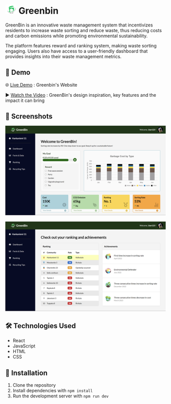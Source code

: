 # <img src="./src/images/greenbin/GreenBin.ico" alt="GreenBin Logo" width="35">  Greenbin 

GreenBin is an innovative waste management system that incentivizes residents to increase waste sorting and reduce waste, thus reducing costs and carbon emissions while promoting environmental sustainability.

The platform features reward and ranking system, making waste sorting engaging. Users also have access to a user-friendly dashboard that provides insights into their waste management metrics.



## 🎥 Demo

🌐 [Live Demo](https://wengcychan.github.io/greenbin/) : Greenbin's Website

▶️ [Watch the Video](http://www.youtube.com/watch?v=qWXeDGx8Tdo) : GreenBin's design inspiration, key features and the impact it can bring

## 📸 Screenshots

![Screenshot Dashboard](./screenshots/GreenBinDashboard.png)
<br>
<br>
![Screenshot Ranking](./screenshots/GreenBinRanking.png)

## 🛠️ Technologies Used

- React
- JavaScript
- HTML
- CSS

## 🚀 Installation

1. Clone the repository
2. Install dependencies with `npm install`
3. Run the development server with `npm run dev`

